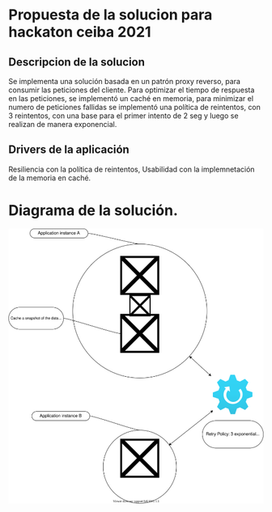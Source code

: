# Propuesta de la solucion para hackaton ceiba 2021
## Descripcion de la solucion 
Se implementa una solución basada en un patrón proxy reverso, para consumir las peticiones del cliente. 
Para optimizar el tiempo de respuesta en las peticiones, se implementó un caché en memoria, para minimizar el numero de peticiones fallidas se implementó una política de reintentos, con 3 reintentos, con una base para el primer intento de 2 seg y luego se realizan de manera exponencial.

## Drivers de la aplicación
Resiliencia con la política de reintentos, Usabilidad con la implemnetación de la memoria en caché.


# Diagrama de la solución.

![Diagrama componentes!](./solucion.drawio.svg "Diagrama de Solución")
